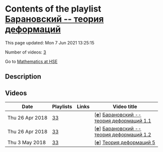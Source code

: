 # Contents of the playlist [Барановский -- теория деформаций](https://www.youtube.com/playlist?list=PLq3E5oubNNoAYW568vYdPRBdYypm1lJgL)

This page updated: Mon 7 Jun 2021 13:25:15

Number of videos: [3](#videos)

Go to [Mathematics at HSE](../README.md)

## Description



## Videos

|Date|Playlists|Links|Video title|
|---|---|---|---|
| Thu&nbsp;26&nbsp;Apr&nbsp;2018 | [33](../playlists/33 "Барановский -- теория деформаций") |  | [[**e**](https://studio.youtube.com/video/ImCoxt_5J_8/edit "Edit")] [Барановский -- теория деформаций 1.1](https://www.youtube.com/watch?v=ImCoxt_5J_8&list=PLq3E5oubNNoAYW568vYdPRBdYypm1lJgL) |
| Thu&nbsp;26&nbsp;Apr&nbsp;2018 | [33](../playlists/33 "Барановский -- теория деформаций") |  | [[**e**](https://studio.youtube.com/video/Y6tCQNiuHaA/edit "Edit")] [Барановский -- теория деформаций 1.2](https://www.youtube.com/watch?v=Y6tCQNiuHaA&list=PLq3E5oubNNoAYW568vYdPRBdYypm1lJgL) |
| Thu&nbsp;3&nbsp;May&nbsp;2018 | [33](../playlists/33 "Барановский -- теория деформаций") |  | [[**e**](https://studio.youtube.com/video/NCp_ZPX_p1s/edit "Edit")] [Теория деформаций 5](https://www.youtube.com/watch?v=NCp_ZPX_p1s&list=PLq3E5oubNNoAYW568vYdPRBdYypm1lJgL) |
